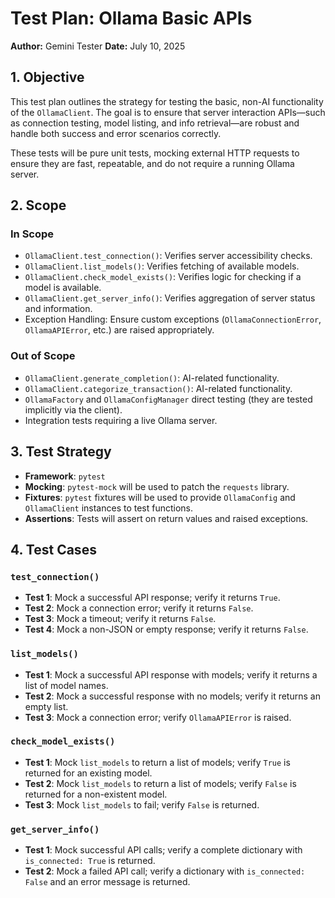 # Test Plan: Ollama Basic APIs

**Author:** Gemini Tester
**Date:** July 10, 2025

## 1. Objective

This test plan outlines the strategy for testing the basic, non-AI functionality of the `OllamaClient`. The goal is to ensure that server interaction APIs—such as connection testing, model listing, and info retrieval—are robust and handle both success and error scenarios correctly.

These tests will be pure unit tests, mocking external HTTP requests to ensure they are fast, repeatable, and do not require a running Ollama server.

## 2. Scope

### In Scope
- `OllamaClient.test_connection()`: Verifies server accessibility checks.
- `OllamaClient.list_models()`: Verifies fetching of available models.
- `OllamaClient.check_model_exists()`: Verifies logic for checking if a model is available.
- `OllamaClient.get_server_info()`: Verifies aggregation of server status and information.
- Exception Handling: Ensure custom exceptions (`OllamaConnectionError`, `OllamaAPIError`, etc.) are raised appropriately.

### Out of Scope
- `OllamaClient.generate_completion()`: AI-related functionality.
- `OllamaClient.categorize_transaction()`: AI-related functionality.
- `OllamaFactory` and `OllamaConfigManager` direct testing (they are tested implicitly via the client).
- Integration tests requiring a live Ollama server.

## 3. Test Strategy

- **Framework**: `pytest`
- **Mocking**: `pytest-mock` will be used to patch the `requests` library.
- **Fixtures**: `pytest` fixtures will be used to provide `OllamaConfig` and `OllamaClient` instances to test functions.
- **Assertions**: Tests will assert on return values and raised exceptions.

## 4. Test Cases

### `test_connection()`
- **Test 1**: Mock a successful API response; verify it returns `True`.
- **Test 2**: Mock a connection error; verify it returns `False`.
- **Test 3**: Mock a timeout; verify it returns `False`.
- **Test 4**: Mock a non-JSON or empty response; verify it returns `False`.

### `list_models()`
- **Test 1**: Mock a successful API response with models; verify it returns a list of model names.
- **Test 2**: Mock a successful response with no models; verify it returns an empty list.
- **Test 3**: Mock a connection error; verify `OllamaAPIError` is raised.

### `check_model_exists()`
- **Test 1**: Mock `list_models` to return a list of models; verify `True` is returned for an existing model.
- **Test 2**: Mock `list_models` to return a list of models; verify `False` is returned for a non-existent model.
- **Test 3**: Mock `list_models` to fail; verify `False` is returned.

### `get_server_info()`
- **Test 1**: Mock successful API calls; verify a complete dictionary with `is_connected: True` is returned.
- **Test 2**: Mock a failed API call; verify a dictionary with `is_connected: False` and an error message is returned.

